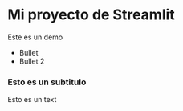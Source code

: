 # Mi proyecto de Streamlit

Este es un demo

- Bullet
- Bullet 2

### Esto es un subtitulo

Esto es un text